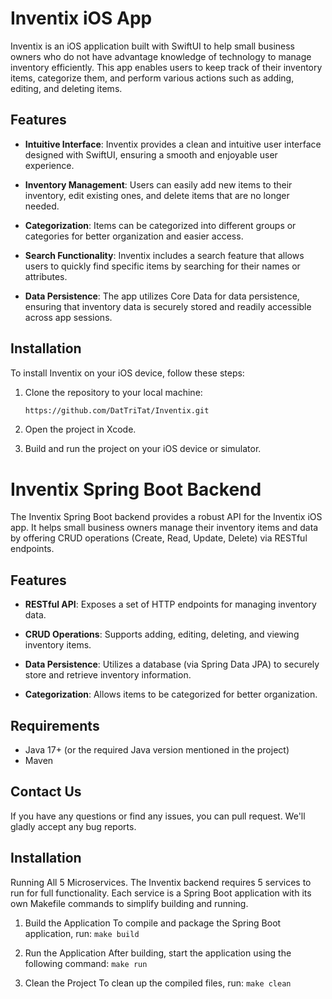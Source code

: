 # Inventix iOS App

Inventix is an iOS application built with SwiftUI to help small business owners who do not have advantage knowledge of technology to manage inventory efficiently. This app enables users to keep track of their inventory items, categorize them, and perform various actions such as adding, editing, and deleting items.

## Features

- **Intuitive Interface**: Inventix provides a clean and intuitive user interface designed with SwiftUI, ensuring a smooth and enjoyable user experience.
  
- **Inventory Management**: Users can easily add new items to their inventory, edit existing ones, and delete items that are no longer needed.
  
- **Categorization**: Items can be categorized into different groups or categories for better organization and easier access.

- **Search Functionality**: Inventix includes a search feature that allows users to quickly find specific items by searching for their names or attributes.

- **Data Persistence**: The app utilizes Core Data for data persistence, ensuring that inventory data is securely stored and readily accessible across app sessions.

## Installation

To install Inventix on your iOS device, follow these steps:

1. Clone the repository to your local machine:

   ```bash
   https://github.com/DatTriTat/Inventix.git
   ```

2. Open the project in Xcode.

3. Build and run the project on your iOS device or simulator.

# Inventix Spring Boot Backend

The Inventix Spring Boot backend provides a robust API for the Inventix iOS app. It helps small business owners manage their inventory items and data by offering CRUD operations (Create, Read, Update, Delete) via RESTful endpoints.

## Features

- **RESTful API**: Exposes a set of HTTP endpoints for managing inventory data.
  
- **CRUD Operations**: Supports adding, editing, deleting, and viewing inventory items.
  
- **Data Persistence**: Utilizes a database (via Spring Data JPA) to securely store and retrieve inventory information.
  
- **Categorization**: Allows items to be categorized for better organization.

## Requirements

- Java 17+ (or the required Java version mentioned in the project)
- Maven 

## Contact Us
If you have any questions or find any issues, you can pull request. We'll gladly accept any bug reports.

## Installation

Running All 5 Microservices. The Inventix backend requires 5 services to run for full functionality. Each service is a Spring Boot application with its own Makefile commands to simplify building and running.

1. Build the Application
To compile and package the Spring Boot application, run:    ```make build```

2. Run the Application
After building, start the application using the following command: ```make run```

3. Clean the Project
To clean up the compiled files, run: ```make clean```





